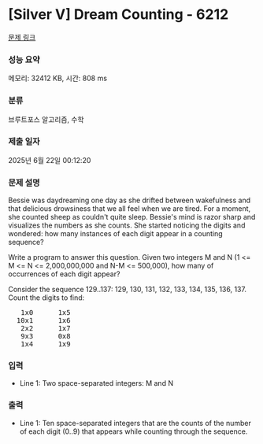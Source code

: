 # [Silver V] Dream Counting - 6212 

[문제 링크](https://www.acmicpc.net/problem/6212) 

### 성능 요약

메모리: 32412 KB, 시간: 808 ms

### 분류

브루트포스 알고리즘, 수학

### 제출 일자

2025년 6월 22일 00:12:20

### 문제 설명

<p>Bessie was daydreaming one day as she drifted between wakefulness and that delicious drowsiness that we all feel when we are tired. For a moment, she counted sheep as couldn't quite sleep. Bessie's mind is razor sharp and visualizes the numbers as she counts. She started noticing the digits and wondered: how many instances of each digit appear in a counting sequence?</p>

<p>Write a program to answer this question. Given two integers M and N (1 <= M <= N <= 2,000,000,000 and N-M <= 500,000), how many of occurrences of each digit appear?</p>

<p>Consider the sequence 129..137: 129, 130, 131, 132, 133, 134, 135, 136, 137. Count the digits to find:</p>

<pre>   1x0      1x5
  10x1      1x6
   2x2      1x7
   9x3      0x8
   1x4      1x9</pre>

### 입력 

 <ul>
	<li>Line 1: Two space-separated integers: M and N</li>
</ul>

### 출력 

 <ul>
	<li>Line 1: Ten space-separated integers that are the counts of the number of each digit (0..9) that appears while counting through the sequence.</li>
</ul>

